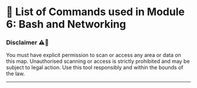 # 📖 List of Commands used in Module 6: Bash and Networking

### Disclaimer ⚠️📢

You must have explicit permission to scan or access any area or data on this map. Unauthorised scanning or access is strictly prohibited and may be subject to legal action. Use this tool responsibly and within the bounds of the law.

---

